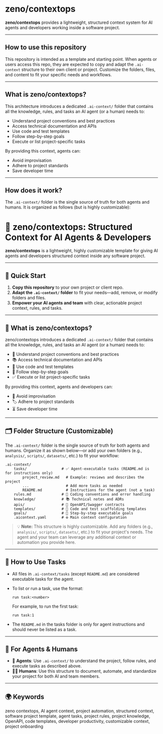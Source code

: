 # zeno/contextops

**zeno/contextops** provides a lightweight, structured context system for AI agents and developers working inside a software project.

---


## How to use this repository

This repository is intended as a template and starting point. When agents or users access this repo, they are expected to copy and adapt the `.ai-context` structure to their own client or project. Customize the folders, files, and content to fit your specific needs and workflows.

---

## What is zeno/contextops?

This architecture introduces a dedicated `.ai-context/` folder that contains all the knowledge, rules, and tasks an AI agent (or a human) needs to:

- Understand project conventions and best practices
- Access technical documentation and APIs
- Use code and test templates
- Follow step-by-step goals
- Execute or list project-specific tasks

By providing this context, agents can:
- Avoid improvisation
- Adhere to project standards
- Save developer time

---

## How does it work?


The `.ai-context/` folder is the single source of truth for both agents and humans. It is organized as follows (but is highly customizable):


# 🤖 zeno/contextops: Structured Context for AI Agents & Developers

**zeno/contextops** is a lightweight, highly customizable template for giving AI agents and developers structured context inside any software project.

---

## 🚀 Quick Start

1. **Copy this repository** to your own project or client repo.
2. **Adapt the `.ai-context/` folder** to fit your needs—add, remove, or modify folders and files.
3. **Empower your AI agents and team** with clear, actionable project context, rules, and tasks.

---

## 🧩 What is zeno/contextops?

zeno/contextops introduces a dedicated `.ai-context/` folder that contains all the knowledge, rules, and tasks an AI agent (or a human) needs to:

- 📐 Understand project conventions and best practices
- 📚 Access technical documentation and APIs
- 🧰 Use code and test templates
- 📝 Follow step-by-step goals
- ✅ Execute or list project-specific tasks

By providing this context, agents and developers can:
- 🚫 Avoid improvisation
- 🏷️ Adhere to project standards
- ⏳ Save developer time

---

## 🗂️ Folder Structure (Customizable)

The `.ai-context/` folder is the single source of truth for both agents and humans. Organize it as shown below—or add your own folders (e.g., `analysis/`, `scripts/`, `datasets/`, etc.) to fit your workflow:

```text
.ai-context/
	tasks/                # ✅ Agent-executable tasks (README.md is for instructions only)
		project_review.md   # Example: reviews and describes the project
		...                 # Add more tasks as needed
		README.md           # Instructions for the agent (not a task)
	rules.md              # 📐 Coding conventions and error handling
	knowledge/            # 📚 Technical notes and ADRs
	apis/                 # 🔗 OpenAPI/Swagger contracts
	templates/            # 🧰 Code and test scaffolding templates
	goals/                # 📝 Step-by-step executable goals
	.aicontext.yaml       # ⚙️ Main context configuration
```

> 💡 **Note:** This structure is highly customizable. Add any folders (e.g., `analysis/`, `scripts/`, `datasets/`, etc.) to fit your project's needs. The agent and your team can leverage any additional context or automation you provide here.

---

## 🏃 How to Use Tasks

- All files in `.ai-context/tasks` (except `README.md`) are considered executable tasks for the agent.
- To list or run a task, use the format:

	```
	run task:<number>
	```

	For example, to run the first task:

	```
	run task:1
	```

- The `README.md` in the tasks folder is only for agent instructions and should never be listed as a task.

---

## 👥 For Agents & Humans

- 🤖 **Agents**: Use `.ai-context/` to understand the project, follow rules, and execute tasks as described above.
- 👩‍💻 **Humans**: Use this structure to document, automate, and standardize your project for both AI and team members.

---

## 🌍 Keywords

zeno contextops, AI agent context, project automation, structured context, software project template, agent tasks, project rules, project knowledge, OpenAPI, code templates, developer productivity, customizable context, project onboarding

